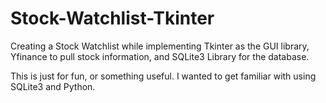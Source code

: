 # Stock-Watchlist-Tkinter
Creating a Stock Watchlist while implementing Tkinter as the GUI library, Yfinance to pull stock information, and SQLite3 Library for the database.

This is just for fun, or something useful. I wanted to get familiar with using SQLite3 and Python.
